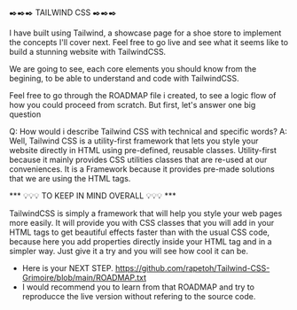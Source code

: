 ✒️✒️✒️  TAILWIND CSS  ✒️✒️✒️

I have built using Tailwind, a showcase page for a shoe store to implement the concepts I'll cover next. Feel free to go live and see what it seems like to build a stunning website with TailwindCSS.

We are going to see, each core elements you should know from the begining, to be able to understand and code with TailwindCSS.

Feel free to go through the ROADMAP file i created, to see a logic flow of how you could proceed from scratch.
But first, let's answer one big question

Q: How would i describe Tailwind CSS with technical and specific words?
A: Well, Tailwind CSS is a utility-first framework that lets you style your website directly in HTML using pre-defined, reusable classes. Utility-first because it mainly provides CSS utilities classes that are re-used at our conveniences. It is a Framework because it provides pre-made solutions that we are using the HTML tags.


*** 💡💡💡 TO KEEP IN MIND OVERALL 💡💡💡 ***

TailwindCSS is simply a framework that will help you style your web pages more easily. It will provide you with CSS classes that you will add in your HTML tags to get beautiful effects faster than with the usual CSS code, because here you add properties directly inside your HTML tag and in a simpler way. Just give it a try and you will see how cool it can be.
- Here is your NEXT STEP. https://github.com/rapetoh/Tailwind-CSS-Grimoire/blob/main/ROADMAP.txt
- I would recommend you to learn from that ROADMAP and try to reproducce the live version without refering to the source code.
